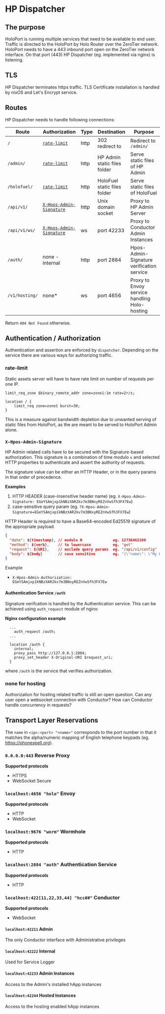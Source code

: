 # HP Dispatcher

## The purpose

HoloPort is running multiple services that need to be available to end user. Traffic is directed to the HoloPort by Holo Router over the ZeroTier network. HoloPort needs to have a 443 inbound port open on the ZeroTier network interface. On that port (443) HP Dispatcher (eg. implemented via nginx) is listening.

## TLS

HP Dispatcher terminates https traffic. TLS Certificate installation is handled by nixOS and Let's Encrypt service.

## Routes

HP Dispatcher needs to handle following connections:

| Route         | Authorization                   | Type | Destination                  | Purpose                                      |
| -----         | -------------                   | ---- | -----------                  | -------                                      |
| `/`           | [`rate-limit`](#rate-limit)     | http | 302 redirect to              | Redirect to `/admin/`                        |
| `/admin/`     | [`rate-limit`](#rate-limit)     | http | HP Admin static files folder | Serve static files of HP Admin               |
| `/holofuel/`  | [`rate-limit`](#rate-limit)     | http | HoloFuel static files folder | Serve static files of HoloFuel               |
| `/api/v1/`    | [`X-Hpos-Admin-Signature`](#X-Hpos-Admin-Signature) | http | Unix domain socket | Proxy to HP Admin Server                     |
| `/api/v1/ws/` | [`X-Hpos-Admin-Signature`](#X-Hpos-Admin-Signature) | ws   | port 42233                   | Proxy to Conductor Admin Instances           |
| `/auth/`   | none - internal | http | port 2884                    | Hpos-Admin-Signature verification service |
| `/v1/hosting/`   | none*                           | ws   | port 4656                    | Proxy to Envoy service handling Holo-hosting |

Return `404 Not Found` otherwise.

## Authentication / Authorization

Authentication and assertion are enforced by `dispatcher`.  Depending on the
service there are various ways for authorizing traffic.

### rate-limit

Static assets server will have to have rate limit on number of requests per one IP.
```
limit_req_zone $binary_remote_addr zone=zone1:1m rate=2r/s;

location / {
    limit_req zone=zone1 burst=30;
}
```

This is a measure against bandwidth depletion due to unwanted serving of static files from HoloPort,
as the are meant to be served to HoloPort Admin alone.


### `X-Hpos-Admin-Signature`
HP Admin related calls have to be secured with the Signature-based authorization. This signature is
a combination of time modulo `x` and selected HTTP properties to authenticate and assert the
authority of requests.

The signature value can be either an HTTP Header, or in the query params in that order of precedence.

**Examples**
1. HTTP HEADER (case-insensitive header name) (eg. `X-Hpos-Admin-Signature: EGeYSAmjxp1kNBzXAR2kv7m3BNxyREZnVwSfh3FX7Ew`)
2. case-sensitive query param (eg. `?X-Hpos-Admin-Signature=EGeYSAmjxp1kNBzXAR2kv7m3BNxyREZnVwSfh3FX7Ew`)

HTTP Header is required to have a Base64-encoded Ed25519 signature of the appropriate payload.

```json
{
  "date": ${timestamp}, // modulo N              eg. 12736462100
  "method": ${verb},    // to lowercase          eg. "get"
  "request": ${URI},    // exclude query params  eg. "/api/v1/config"
  "body": ${body}       // case sensitive        eg. "{\"name\": \"My HoloPort Name\"}"
}
```

Example
- `X-Hpos-Admin-Authorization: EGeYSAmjxp1kNBzXAR2kv7m3BNxyREZnVwSfh3FX7Ew`


#### Authentication Service `/auth`
Signature verifcation is handled by the Authentication service.  This can be achieved using
`auth_request` module of nginx:

**Nginx configuration example**
```
  ...
    auth_request /auth;
  ...

  location /auth {
    internal;
    proxy_pass http://127.0.0.1:2884;
    proxy_set_header X-Original-URI $request_uri;
  }
```
where `/auth` is the service that verifies authorization.

### none for hosting

Authorization for hosting related traffic is still an open question. Can any user open a websocket connection with Conductor? How can Conductor handle concurrency in requests?


## Transport Layer Reservations

The `name` in `<ip>:<port> "<name>"` corresponds to the port number in that it matches the alpha/numeric mapping
of English telephone keypads (eg. https://phonespell.org).

### `0.0.0.0:443` Reverse Proxy

**Supported protocols**
- HTTPS
- WebSocket Secure

### `localhost:4656 "holo"` Envoy

**Supported protocols**
- HTTP
- WebSocket

### `localhost:9676 "worm"` Wormhole

**Supported protocols**
- HTTP

### `localhost:2884 "auth"` Authentication Service

**Supported protocols**
- HTTP

### `localhost:422[11,22,33,44] "hcc##"` Conductor

**Supported protocols**
- WebSocket

#### `localhost:42211` Admin
The only Conductor interface with Administrative privileges

#### `localhost:42222` Internal
Used for Service Logger

#### `localhost:42233` Admin Instances
Access to the Admin's installed hApp instances

#### `localhost:42244` Hosted Instances
Access to the hosting enabled hApp instances
